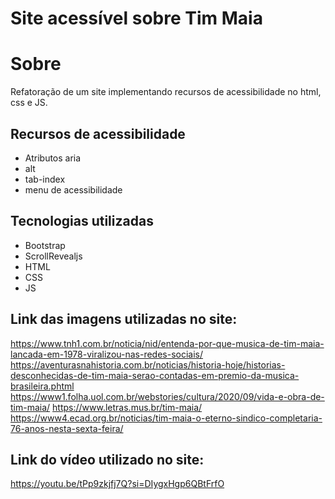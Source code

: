 # Site acessível sobre Tim Maia
# Sobre
Refatoração de um site implementando recursos de acessibilidade no html, css e JS.
## Recursos de acessibilidade
- Atributos aria
- alt
- tab-index
- menu de acessibilidade
## Tecnologias utilizadas
- Bootstrap
- ScrollRevealjs
- HTML
- CSS
- JS
## Link das imagens utilizadas no site:
https://www.tnh1.com.br/noticia/nid/entenda-por-que-musica-de-tim-maia-lancada-em-1978-viralizou-nas-redes-sociais/ 
https://aventurasnahistoria.com.br/noticias/historia-hoje/historias-desconhecidas-de-tim-maia-serao-contadas-em-premio-da-musica-brasileira.phtml 
https://www1.folha.uol.com.br/webstories/cultura/2020/09/vida-e-obra-de-tim-maia/
https://www.letras.mus.br/tim-maia/
https://www4.ecad.org.br/noticias/tim-maia-o-eterno-sindico-completaria-76-anos-nesta-sexta-feira/

## Link do vídeo utilizado no site:
https://youtu.be/tPp9zkjfj7Q?si=DIygxHgp6QBtFrfO
